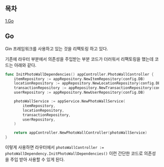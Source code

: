 ## 목차
[1.Go](#go)   

## Go
Gin 프레임워크를 사용하고 있는 것을 리팩토링 하고 있다.

기존에 라우터 부분에서 의존성을 주입받는 부분 코드가 더러워서 리팩토링을 했는데 코드는 아래와 같다.

```go
func InitPhotoWallDependencies() appController.PhotoWallController {
	itemRepository := appRepository.NewItemRepository(config.DB)
	locationRepository := appRepository.NewLocationRepository(config.DB)
	transactionRepository := appRepository.NewTransactionRepository(config.DB)
	userRepository := appRepository.NewUserRepository(config.DB)

	photoWallService := appService.NewPhotoWallService(
		itemRepository,
		locationRepository,
		transactionRepository,
		userRepository,
	)

	return appController.NewPhotoWallController(photoWallService)
}
```
이렇게 사용하면 라우터에서 `photoWallController := photoWallDependency.InitPhotoWallDependencies()` 이런 간단한 코드로 의존성을 주입 받아 사용할 수 있게 된다.